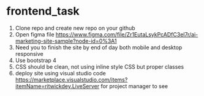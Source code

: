 # frontend_task

1. Clone repo and create new repo on your github
2. Open figma file https://www.figma.com/file/Zr1EutaLsykPcADfC3el7r/ai-marketing-site-sample?node-id=0%3A1
3. Need you to finish the site by end of day both mobile and desktop responsive
4. Use bootstrap 4
5. CSS should be clean, not using inline style CSS but proper classes
6. deploy site using visual studio code https://marketplace.visualstudio.com/items?itemName=ritwickdey.LiveServer for project manager to see

